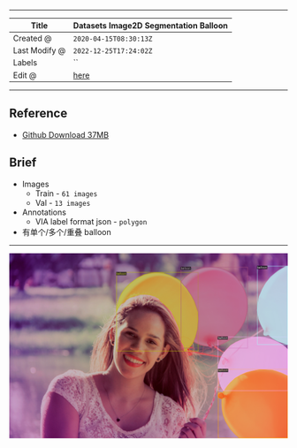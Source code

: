 -----

| Title         | Datasets Image2D Segmentation Balloon                |
| ------------- | ---------------------------------------------------- |
| Created @     | `2020-04-15T08:30:13Z`                               |
| Last Modify @ | `2022-12-25T17:24:02Z`                               |
| Labels        | \`\`                                                 |
| Edit @        | [here](https://github.com/junxnone/aiwiki/issues/90) |

-----

## Reference

  - [Github
    Download 37MB](https://github.com/matterport/Mask_RCNN/releases)

## Brief

  - Images
      - Train - `61 images`
      - Val - `13 images`
  - Annotations
      - VIA label format json - `polygon`
  - 有单个/多个/重叠 balloon

-----

![image](media/b63fdcd176779929c2748bc9f75d21f647aa1099.png)
